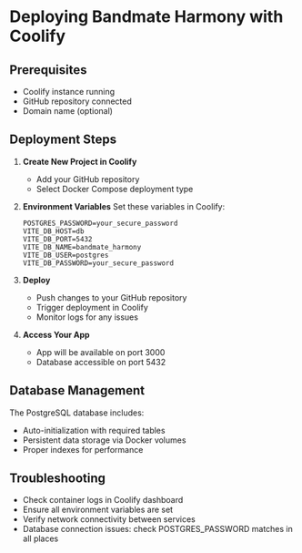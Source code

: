 
# Deploying Bandmate Harmony with Coolify

## Prerequisites
- Coolify instance running
- GitHub repository connected
- Domain name (optional)

## Deployment Steps

1. **Create New Project in Coolify**
   - Add your GitHub repository
   - Select Docker Compose deployment type

2. **Environment Variables**
   Set these variables in Coolify:
   ```
   POSTGRES_PASSWORD=your_secure_password
   VITE_DB_HOST=db
   VITE_DB_PORT=5432
   VITE_DB_NAME=bandmate_harmony
   VITE_DB_USER=postgres
   VITE_DB_PASSWORD=your_secure_password
   ```

3. **Deploy**
   - Push changes to your GitHub repository
   - Trigger deployment in Coolify
   - Monitor logs for any issues

4. **Access Your App**
   - App will be available on port 3000
   - Database accessible on port 5432

## Database Management

The PostgreSQL database includes:
- Auto-initialization with required tables
- Persistent data storage via Docker volumes
- Proper indexes for performance

## Troubleshooting

- Check container logs in Coolify dashboard
- Ensure all environment variables are set
- Verify network connectivity between services
- Database connection issues: check POSTGRES_PASSWORD matches in all places
